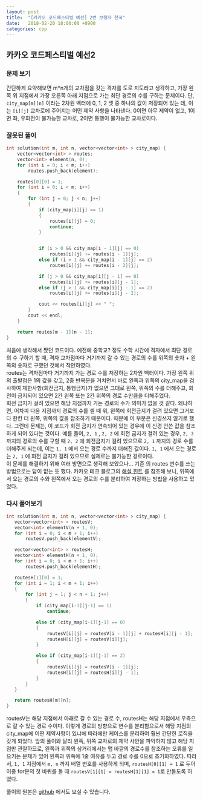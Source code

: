 ```yaml
---
layout: post
title:  "[카카오 코드페스티벌 예선] 2번 보행자 천국"
date:   2018-02-20 18:00:00 +0900
categories: cpp
---
```


## 카카오 코드페스티벌 예선2  
###  문제 보기  
간단하게 요약해보면 m*n개의 교차점을 갖는 격자를 도로 지도라고 생각하고, 가장 왼쪽 위 지점에서 가장 오른쪽 아래 지점으로 가는 최단 경로의 수를 구하는 문제이다. 단, `city_map[m][n]` 이라는 2차원 벡터에 0, 1, 2 셋 중 하나의 값이 저장되어 있는 데, 이는 `[i][j]` 교차로에 주어지는 어떤 제약 사항을 나타낸다. 0이면 아무 제약이 없고, 1이면 좌, 우회전이 불가능한 교차로, 2이면 통행이 불가능한 교차로이다.  

###  잘못된 풀이  
```c++
int solution(int m, int n, vector<vector<int> > city_map) {
	vector<vector<int> > routes;
	vector<int> element(n, 0);
	for (int i = 0; i < m; i++)
		routes.push_back(element);

	routes[0][0] = 1;
	for (int i = 0; i < m; i++)
	{
		for (int j = 0; j < n; j++)
		{
			if (city_map[i][j] == 1)
			{
				routes[i][j] = 0;
				continue;
			}


			if (i > 0 && city_map[i - 1][j] == 0)
				routes[i][j] += routes[i - 1][j];
			else if (i > 1 && city_map[i - 1][j] == 2)
				routes[i][j] += routes[i - 2][j];

			if (j > 0 && city_map[i][j - 1] == 0)
				routes[i][j] += routes[i][j - 1];
			else if (j > 1 && city_map[i][j - 1] == 2)
				routes[i][j] += routes[i][j - 2];

			cout << routes[i][j] << " ";
		}
		cout << endl;
	}

	return routes[m - 1][n - 1];
}
```
처음에 생각해서 짰던 코드이다. 예전에 중학교? 정도 수학 시간에 격자에서 최단 경로의 수 구하기 할 때, 격자 교차점마다 거기까지 갈 수 있는 경로의 수를 위쪽의 숫자 + 왼쪽의 숫자로 구했던 것에서 착안하였다.  
routes는 격자점마다 거기까지 가는 경로 수를 저장하는 2차원 벡터이다. 가장 왼쪽 위의 출발점은 1의 값을 갖고, 2중 반복문을 거치면서 바로 왼쪽과 위쪽의 city_map을 검사하여 제한사항(회전금지, 통행금지)가 없으면 그대로 왼쪽, 위쪽의 수를 더해주고, 회전이 금지되어 있으면 2칸 왼쪽 또는 2칸 위쪽의 경로 수만큼을 더해주었다.  
회전 금지가 걸려 있으면 해당 지점까지 가는 경로의 수가 의미가 없을 것 같다. 왜냐하면, 어차피 다음 지점까지 경로의 수를 셀 때 위, 왼쪽에 회전금지가 걸려 있으면 그거보다 한칸 더 왼쪽, 위쪽의 값을 참조하기 때문이다. 때문에 이 부분은 신경쓰지 않기로 했다.
그런데 문제는, 이 코드가 회전 금지가 연속되어 있는 경우에 이 신경 안쓴 값을 참조하게 되어 있다는 것이다. 예를 들어, `2, 1` , `2, 2` 에 회전 금지가 걸려 있는 경우, `2, 3` 까지의 경로의 수를 구할 때 `2, 2` 에 회전금지가 걸려 있으므로 `2, 1` 까지의 경로 수를 더해주게 되는데, 이는 `1, 1` 에서 오는 경로 수까지 더해진 값이다. `1, 1` 에서 오는 경로는 `2, 1` 에 회전 금지가 걸려 있으므로 실제로는 불가능한 경로이다.  
이 문제를 해결하기 위해 여러 방면으로 생각해 보았으나... 기존 의 routes 변수를 쓰는 방법으로는 답이 없는 듯 했다. 카카오 테크 블로그의 [해설 힌트](http://tech.kakao.com/2017/08/11/code-festival-round-1/) 를 참조해 보니, 위쪽에서 오는 경로의 수와 왼쪽에서 오는 경로의 수를 분리하여 저장하는 방법을 사용하고 있었다.

### 다시 풀어보기  
 ```c++
 int solution(int m, int n, vector<vector<int> > city_map) {
	vector<vector<int> > routesV;
	vector<int> elementV(n + 1, 0);
	for (int i = 0; i < m + 1; i++)
		routesV.push_back(elementV);

	vector<vector<int> > routesH;
	vector<int> elementH(n + 1, 0);
	for (int i = 0; i < m + 1; i++)
		routesH.push_back(elementH);

	routesH[1][0] = 1;
	for (int i = 1; i < m + 1; i++)
	{
		for (int j = 1; j < n + 1; j++)
		{
			if (city_map[i-1][j-1] == 1)
				continue;

			else if (city_map[i-1][j-1] == 0)
			{
				routesV[i][j] = routesV[i - 1][j] + routesH[i][j - 1];
				routesH[i][j] = routesV[i][j];
			}

			else if (city_map[i-1][j-1] == 2)
			{
				routesV[i][j] = routesV[i - 1][j];
				routesH[i][j] = routesH[i][j - 1];
			}
		}
	}

	return routesH[m][n];
}
```  
routesV는 해당 지점에서 아래로 갈 수 있는 경로 수, routesH는 해당 지점에서 우측으로 갈 수 있는 경로 수이다. 이렇게 경로의 방향으로 변수를 분리함으로서 해당 지점의 city_map에 어떤 제약사항이 있냐에 따라에만 케이스를 분리하여 훨씬 간단한 로직을 갖게 되었다. 앞의 풀이와 달리 왼쪽, 위쪽 교차로의 제약 사안을 파악하지 않고 해당 지점만 관찰하므로, 왼쪽과 위쪽의 삼거리에서는 맵 바깥의 경로수를 참조하는 오류를 일으키는 문제가 있어 왼쪽과 위쪽에 1줄 여유를 두고 경로 수를 0으로 초기화하였다.  따라서, `1, 1` 지점에서 `m, n` 까지 배열 번호를 사용하게 되며, `routesH[0][1] = 1` 로 두어 이중 for문의 첫 바퀴를 돌 때 `routesV[1][1] = routesH[1][1] = 1`로 만들도록 하였다.  

풀이의 원본은 [github](https://github.com/jewon/Programming-Challenges/blob/master/kakao_code_festival_2017/pre2.cpp) 에서도 보실 수 있습니다.  
